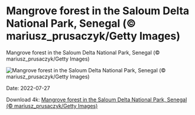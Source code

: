 # Mangrove forest in the Saloum Delta National Park, Senegal (© mariusz_prusaczyk/Getty Images)

Mangrove forest in the Saloum Delta National Park, Senegal (© mariusz_prusaczyk/Getty Images)

![Mangrove forest in the Saloum Delta National Park, Senegal (© mariusz_prusaczyk/Getty Images)](https://bing.com/th?id=OHR.MangroveDay_EN-US4051479273_UHD.jpg&w=1024&h=576)

Date: 2022-07-27

Download 4k: [Mangrove forest in the Saloum Delta National Park, Senegal (© mariusz_prusaczyk/Getty Images)](https://bing.com/th?id=OHR.MangroveDay_EN-US4051479273_UHD.jpg)

